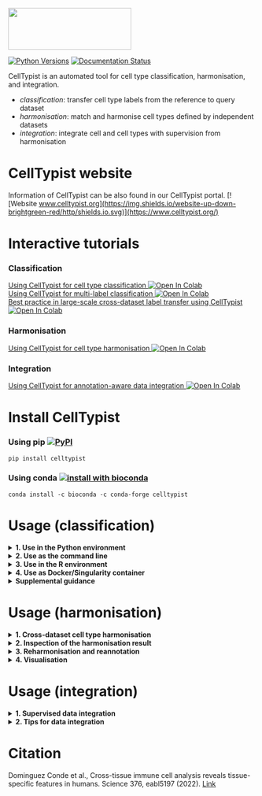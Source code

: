 <p align="left"><img src="https://github.com/Teichlab/celltypist/blob/main/docs/source/_static/img/logo_celltypist.png" width="250" height="85"></p>

[![Python Versions](https://img.shields.io/badge/python-3.6+-brightgreen.svg)](https://pypi.org/project/celltypist) [![Documentation Status](https://readthedocs.org/projects/celltypist/badge/?version=latest)](https://celltypist.readthedocs.io/en/latest/?badge=latest)

CellTypist is an automated tool for cell type classification, harmonisation, and integration.
- _classification_: transfer cell type labels from the reference to query dataset
- _harmonisation_: match and harmonise cell types defined by independent datasets
- _integration_: integrate cell and cell types with supervision from harmonisation

# CellTypist website
Information of CellTypist can be also found in our CellTypist portal. [![Website www.celltypist.org](https://img.shields.io/website-up-down-brightgreen-red/http/shields.io.svg)](https://www.celltypist.org/)

# Interactive tutorials
### Classification
[Using CellTypist for cell type classification ![Open In Colab](https://colab.research.google.com/assets/colab-badge.svg)](https://colab.research.google.com/github/Teichlab/celltypist/blob/main/docs/notebook/celltypist_tutorial.ipynb)  
[Using CellTypist for multi-label classification ![Open In Colab](https://colab.research.google.com/assets/colab-badge.svg)](https://colab.research.google.com/github/Teichlab/celltypist/blob/main/docs/notebook/celltypist_tutorial_ml.ipynb)  
[Best practice in large-scale cross-dataset label transfer using CellTypist ![Open In Colab](https://colab.research.google.com/assets/colab-badge.svg)](https://colab.research.google.com/github/Teichlab/celltypist/blob/main/docs/notebook/celltypist_tutorial_cv.ipynb)
### Harmonisation
[Using CellTypist for cell type harmonisation ![Open In Colab](https://colab.research.google.com/assets/colab-badge.svg)](https://colab.research.google.com/github/Teichlab/celltypist/blob/main/docs/notebook/celltypist_tutorial_harmonisation.ipynb)
### Integration
[Using CellTypist for annotation-aware data integration ![Open In Colab](https://colab.research.google.com/assets/colab-badge.svg)](https://colab.research.google.com/github/Teichlab/celltypist/blob/main/docs/notebook/celltypist_tutorial_integration.ipynb)

# Install CellTypist
### Using pip [![PyPI](https://img.shields.io/pypi/v/celltypist.svg?color=brightgreen&style=flat)](https://pypi.org/project/celltypist)
```console
pip install celltypist
```

### Using conda [![install with bioconda](https://img.shields.io/conda/vn/bioconda/celltypist.svg?color=brightgreen&style=flat)](https://anaconda.org/bioconda/celltypist)
```console
conda install -c bioconda -c conda-forge celltypist
```

# Usage (classification)

<details>
<summary><strong>1. Use in the Python environment</strong></summary>

+ <details>
  <summary><strong>1.1. Import the module</strong></summary>

  ```python
  import celltypist
  from celltypist import models
  ```
  </details>

+ <details>
  <summary><strong>1.2. Download available models</strong></summary>

  The models serve as the basis for cell type predictions. Information of available models can be also found [here](https://www.celltypist.org/models).
  ```python
  #Show all available models that can be downloaded and used.
  models.models_description()
  #Download a specific model, for example, `Immune_All_Low.pkl`.
  models.download_models(model = 'Immune_All_Low.pkl')
  #Download a list of models, for example, `Immune_All_Low.pkl` and `Immune_All_High.pkl`.
  models.download_models(model = ['Immune_All_Low.pkl', 'Immune_All_High.pkl'])
  #Update the models by re-downloading the latest versions if you think they may be outdated.
  models.download_models(model = ['Immune_All_Low.pkl', 'Immune_All_High.pkl'], force_update = True)
  #Show the local directory storing these models.
  models.models_path
  ```
  A simple way is to download all available models. Since each model is on average 1 megabyte (MB), we encourage the users to download all of them.
  ```python
  #Download all the available models.
  models.download_models()
  #Update all models by re-downloading the latest versions if you think they may be outdated.
  models.download_models(force_update = True)
  ```
  By default, a folder `.celltypist/` will be created in the user's home directory to store model files. A different path/folder can be specified by exporting the environment variable `CELLTYPIST_FOLDER` in your configuration file (e.g. in `~/.bash_profile`).
  ```bash
  #In the shell configuration file.
  export CELLTYPIST_FOLDER='/path/to/model/folder/'
  ```
  </details>

+ <details>
  <summary><strong>1.3. Overview of the models</strong></summary>

  All models are serialised in a binary format by [pickle](https://docs.python.org/3/library/pickle.html).
  ```python
  #Get an overview of the models that are downloaded in `1.2.`.
  #By default (`on_the_fly = False`), all possible models (even those that are not downloaded) are shown.
  models.models_description(on_the_fly = True)
  ```
  </details>

+ <details>
  <summary><strong>1.4. Inspect the model of interest</strong></summary>

  To take a look at a given model, load the model as an instance of the `Model` class as defined in CellTypist.
  ```python
  #Select the model from the above list. If the `model` argument is not provided, will default to `Immune_All_Low.pkl`.
  model = models.Model.load(model = 'Immune_All_Low.pkl')
  #The model summary information.
  model
  #Examine cell types contained in the model.
  model.cell_types
  #Examine genes/features contained in the model.
  model.features
  ```
  </details>

+ <details>
  <summary><strong>1.5. Celltyping based on the input of count table</strong></summary>

  CellTypist accepts the input data as a count table (cell-by-gene or gene-by-cell) in the format of `.txt`, `.csv`, `.tsv`, `.tab`, `.mtx` or `.mtx.gz`. A raw count matrix (reads or UMIs) is required. Non-expressed genes (if you are sure of their expression absence in your data) are suggested to be included in the input table as well, as they point to the negative transcriptomic signatures when compared with the model used.
  ```python
  #Get a demo test data. This is a UMI count csv file with cells as rows and gene symbols as columns.
  input_file = celltypist.samples.get_sample_csv()
  ```
  Assign the cell type labels from the model to the input test cells using the [celltypist.annotate](https://celltypist.readthedocs.io/en/latest/celltypist.annotate.html) function.
  ```python
  #Predict the identity of each input cell.
  predictions = celltypist.annotate(input_file, model = 'Immune_All_Low.pkl')
  #Alternatively, the model argument can be a previously loaded `Model` as in 1.4.
  predictions = celltypist.annotate(input_file, model = model)
  ```
  If your input file is in a gene-by-cell format (genes as rows and cells as columns), pass in the `transpose_input = True` argument. In addition, if the input is provided in the `.mtx` format, you will also need to specify the `gene_file` and `cell_file` arguments as the files containing names of genes and cells, respectively.
  ```python
  #In case your input file is a gene-by-cell table.
  predictions = celltypist.annotate(input_file, model = 'Immune_All_Low.pkl', transpose_input = True)
  #In case your input file is a gene-by-cell mtx file.
  predictions = celltypist.annotate(input_file, model = 'Immune_All_Low.pkl', transpose_input = True, gene_file = '/path/to/gene/file.txt', cell_file = '/path/to/cell/file.txt')
  ```
  Again, if the `model` argument is not specified, CellTypist will by default use the `Immune_All_Low.pkl` model.  
  
  The `annotate` function will return an instance of the `AnnotationResult` class as defined in CellTypist.
  ```python
  #Summary information for the prediction result.
  predictions
  #Examine the predicted cell type labels.
  predictions.predicted_labels
  #Examine the matrix representing the decision score of each cell belonging to a given cell type.
  predictions.decision_matrix
  #Examine the matrix representing the probability each cell belongs to a given cell type (transformed from decision matrix by the sigmoid function).
  predictions.probability_matrix
  ```
  By default, with the `annotate` function, each query cell is predicted into the cell type with the largest score/probability among all possible cell types (`mode = 'best match'`). This mode is straightforward and can be used to differentiate between highly homogeneous cell types.  
  
  However, in some scenarios where a query cell cannot be assigned to any cell type in the reference model (i.e., a novel cell type) or can be assigned to multiple cell types (i.e., multi-label classification), a mode of probability match can be turned on (`mode = 'prob match'`) with a probability cutoff (default to 0.5, `p_thres = 0.5`) to decide the cell types (none, 1, or multiple) assigned for a given cell.
  ```python
  #Query cell will get the label of 'Unassigned' if it fails to pass the probability cutoff in each cell type.
  #Query cell will get multiple label outputs (concatenated by '|') if more than one cell type passes the probability cutoff.
  predictions = celltypist.annotate(input_file, model = 'Immune_All_Low.pkl', mode = 'prob match', p_thres = 0.5)
  ```
  The three tables in the `AnnotationResult` (`.predicted_labels`, `.decision_matrix` and `.probability_matrix`) can be written out to local files (tables) by the function [to_table](https://celltypist.readthedocs.io/en/latest/celltypist.classifier.AnnotationResult.html#celltypist.classifier.AnnotationResult.to_table), specifying the target `folder` for storage and the `prefix` common to each table.
  ```python
  #Export the three results to csv tables.
  predictions.to_table(folder = '/path/to/a/folder', prefix = '')
  #Alternatively, export the three results to a single Excel table (.xlsx).
  predictions.to_table(folder = '/path/to/a/folder', prefix = '', xlsx = True)
  ```
  The resulting `AnnotationResult` can be also transformed to an [AnnData](https://anndata.readthedocs.io/en/latest/) which stores the expression matrix in the log1p normalised format (to 10,000 counts per cell) by the function [to_adata](https://celltypist.readthedocs.io/en/latest/celltypist.classifier.AnnotationResult.html#celltypist.classifier.AnnotationResult.to_adata). The predicted cell type labels can be inserted to this `AnnData` as well by specifying `insert_labels = True` (which is the default behavior of `to_adata`).  
  
  Confidence scores of query cells can be inserted by specifying `insert_conf = True` (which is also the default behavior of `to_adata`). The scores correspond to the probabilities of cell predictions based on either `predictions.predicted_labels.predicted_labels` or `predictions.predicted_labels.majority_voting` (see `1.7.`), which can be specified by `insert_conf_by` (default to the former, `predicted_labels`).
  ```python
  #Get an `AnnData` with predicted labels and confidence scores embedded into the observation metadata columns.
  adata = predictions.to_adata(insert_labels = True, insert_conf = True)
  #Inspect these columns (`predicted_labels` and `conf_score`).
  adata.obs
  ```
  In addition, you can insert the decision matrix into the `AnnData` by passing in `insert_decision = True`, which represents the decision scores of each cell type distributed across the input cells. Alternatively, setting `insert_prob = True` will insert the probability matrix into the `AnnData`. The latter is the recommended way as probabilities are more interpretable (though sometimes not all query datasets converge to a meaningful range of probability values).  
    
  After the insertion, multiple columns will show up in the cell metadata of `AnnData`, with each column's name as a cell type name. Of note, all these columns (including the `predicted_labels` and `conf_score`) can be prefixed with a specific string by setting `prefix` in `to_adata`.
  ```python
  #Get an `AnnData` with predicted labels, confidence scores, and decision matrix.
  adata = predictions.to_adata(insert_labels = True, insert_conf = True, insert_decision = True)
  #Get an `AnnData` with predicted labels, confidence scores, and probability matrix (recommended).
  adata = predictions.to_adata(insert_labels = True, insert_conf = True, insert_prob = True)
  ```
  You can now manipulate this object with any functions or modules applicable to `AnnData`. Actually, CellTypist provides a quick function [to_plots](https://celltypist.readthedocs.io/en/latest/celltypist.classifier.AnnotationResult.html#celltypist.classifier.AnnotationResult.to_plots) to visualise your `AnnotationResult` and store the figures without the need of explicitly transforming it into an `AnnData`.
  ```python
  #Visualise the predicted cell types overlaid onto the UMAP.
  predictions.to_plots(folder = '/path/to/a/folder', prefix = '')
  ```
  A different prefix for the output figures can be specified with the `prefix` tag, and UMAP coordinates will be generated for the input dataset using a canonical [Scanpy](https://scanpy.readthedocs.io/en/stable/) pipeline. The labels in the figure may be crowded if too many cell types are predicted (can be alleviated by a majority voting process, see `1.7.`).  
    
  If you also would like to inspect the decision score and probability distributions for each cell type involved in the model, pass in the `plot_probability = True` argument. This may take a bit longer time as one figure will be generated for each of the cell types from the model.
  ```python
  #Visualise the decision scores and probabilities of each cell type overlaid onto the UMAP as well.
  predictions.to_plots(folder = '/path/to/a/folder', prefix = '', plot_probability = True)
  ```
  Multiple figures will be generated, including the predicted cell type labels overlaid onto the UMAP space, plus the decision score and probability distributions of each cell type on the UMAP.
  </details>

+ <details>
  <summary><strong>1.6. Celltyping based on AnnData</strong></summary>

  CellTypist also accepts the input data as an [AnnData](https://anndata.readthedocs.io/en/latest/) generated from for example [Scanpy](https://scanpy.readthedocs.io/en/stable/).  
    
  Since the expression of each gene will be centred and scaled by matching with the mean and standard deviation of that gene in the provided model, CellTypist requires a logarithmised and normalised expression matrix stored in the `AnnData` (log1p normalised expression to 10,000 counts per cell). CellTypist will try the `.X` attribute first, and if it does not suffice, try the `.raw.X` attribute. If none of them fit into the desired data type or the expression matrix is not properly normalised, an error will be raised.  
    
  Within the `AnnData`, please provide all genes to ensure maximal overlap with genes in the model. If you normalise and logarithmise the gene expression matrix using all genes while later only keep a subset of genes in the `AnnData`, the prediction result may not be optimal.
  ```python
  #Provide the input as an `AnnData`.
  predictions = celltypist.annotate('/path/to/input.h5ad', model = 'Immune_All_Low.pkl')
  #Alternatively, the input can be specified as an `AnnData` already loaded in memory.
  predictions = celltypist.annotate(a_loaded_adata, model = 'Immune_All_Low.pkl')
  ```
  All the parameters and downstream operations are the same as in `1.5.`, except that 1) the transformed `AnnData` from `to_adata` stores all the expression matrix and other information as is in the original object. 2) when generating the visualisation figures, existing UMAP coordinates will be used. If no UMAP coordinates are found, CellTypist will fall back on the neighborhood graph to yield new 2D UMAP projections. If none is available, a canonical Scanpy pipeline will be performed to generate the UMAP coordinates as in `1.5.`.  
    
  Of note, when the input is an `AnnData`, compared to the visualisations in `1.5.`, a more useful way for visualising the prediction result is to use the function `celltypist.dotplot`, which quantitatively compares the CellTypist prediction result with the cell types (or clusters) pre-defined and stashed in the `AnnData` by the user. Specifically, a dot plot will be generated, demonstrating the match between CellTypist predictions and manual annotations (or clusters). For each cell type or cluster (each column within the dot plot), this plot shows how it can be 'decomposed' into different cell types predicted by CellTypist.
  ```python
  #Examine the correspondence between CellTypist predictions (`use_as_prediction`) and manual annotations (`use_as_reference`).
  #Here, `predicted_labels` from `predictions.predicted_labels` is used as the prediction result from CellTypist.
  #`use_as_prediction` can be also set as `majority_voting` (see `1.7.`).
  celltypist.dotplot(predictions, use_as_reference = 'column_key_of_manual_annotation', use_as_prediction = 'predicted_labels')
  ```
  Check [celltypist.dotplot](https://celltypist.readthedocs.io/en/latest/celltypist.dotplot.html) for other parameters controlling visualisation details of this plot.
  </details>

+ <details>
  <summary><strong>1.7. Use a majority voting classifier combined with celltyping</strong></summary>

  By default, CellTypist will only do the prediction jobs to infer the identities of input cells, which renders the prediction of each cell independent. To combine the cell type predictions with the cell-cell transcriptomic relationships, CellTypist offers a majority voting approach based on the idea that similar cell subtypes are more likely to form a (sub)cluster regardless of their individual prediction outcomes.
  To turn on the majority voting classifier in addition to the CellTypist predictions, pass in `majority_voting = True` to the `annotate` function.
  ```python
  #Turn on the majority voting classifier as well.
  predictions = celltypist.annotate(input_file, model = 'Immune_All_Low.pkl', majority_voting = True)
  ```
  During the majority voting, to define cell-cell relations, CellTypist will use a heuristic over-clustering approach according to the size of the input data with the aid of a Leiden clustering pipeline. Users can also provide their own over-clustering result to the `over_clustering` argument. This argument can be specified in several ways:
   1) an input plain file with the over-clustering result of one cell per line.
   2) a string key specifying an existing cell metadata column in the `AnnData` (pre-created by the user).
   3) a list-like object (such as a numpy 1D array) indicating the over-clustering result of all cells.
   4) if none of the above is provided, will use a heuristic over-clustering approach, noted above.
  ```python
  #Add your own over-clustering result.
  predictions = celltypist.annotate(input_file, model = 'Immune_All_Low.pkl', majority_voting = True, over_clustering = '/path/to/over_clustering/file')
  ```
  There is also a `min_prop` parameter (defaults to 0) which controls the minimum proportion of cells from the dominant cell type required to name a given subcluster by this cell type. Subcluster that fails to pass this proportion threshold will be assigned `Heterogeneous`.  
    
  Similarly, an instance of the `AnnotationResult` class will be returned.
  ```python
  #Examine the predicted cell type labels.
  predictions.predicted_labels
  #Examine specifically the majority-voting results.
  predictions.predicted_labels.majority_voting
  #Examine the matrix representing the decision score of each cell belonging to a given cell type.
  predictions.decision_matrix
  #Examine the matrix representing the probability each cell belongs to a given cell type (transformed from decision matrix by the sigmoid function).
  predictions.probability_matrix
  ```
  Compared to the results without majority-voting functionality as in `1.5.` and `1.6.`, the `.predicted_labels` attribute now has two extra columns (`over_clustering` and `majority_voting`) in addition to the column `predicted_labels`.  
    
  Other parameters and downstream operations are the same as in `1.5.` and `1.6.`. Note that due to the majority-voting results added, the exported tables (by `to_table`), the transformed `AnnData` (by `to_adata`), and the visualisation figures (by `to_plots`) will all have additional outputs or information indicating the majority-voting outcomes. For example, when using the function `celltypist.dotplot`, you can set `use_as_prediction = 'majority_voting'` to visualise the match between majority-voting results with manual annotations. The other example is that when using `to_adata`, you can specify `insert_conf_by = 'majority_voting'` to have the confidence scores corresponding to the majority-voting result instead of raw predictions (`insert_conf_by = 'predicted_labels'` which is the default).
  ```python
  #Examine the correspondence between CellTypist predictions (`use_as_prediction`) and manual annotations (`use_as_reference`).
  celltypist.dotplot(predictions, use_as_reference = 'column_key_of_manual_annotation', use_as_prediction = 'majority_voting')
  ```
  </details>
</details>

<details>
<summary><strong>2. Use as the command line</strong></summary>

+ <details>
  <summary><strong>2.1. Check the command line options</strong></summary>

  ```bash
  celltypist --help
  ```
  </details>

+ <details>
  <summary><strong>2.2. Download all available models</strong></summary>

  ```bash
  celltypist --update-models
  ```
  This will download the latest models from the remote server.
  </details>

+ <details>
  <summary><strong>2.3. Overview of the models</strong></summary>

  ```bash
  celltypist --show-models
  ```
  </details>

+ <details>
  <summary><strong>2.4. Celltyping based on the input of count table</strong></summary>

  See `1.5.` for the format of the desired count matrix.
  ```bash
  celltypist --indata /path/to/input/file --model Immune_All_Low.pkl --outdir /path/to/outdir
  ```
  You can add a different model to be used in the `--model` option. If the `--model` is not provided, CellTypist will by default use the `Immune_All_Low.pkl` model. The output directory will be set to the current working directory if `--outdir` is not specified.  
    
  If your input file is in a gene-by-cell format (genes as rows and cells as columns), add the `--transpose-input` option.
  ```bash
  celltypist --indata /path/to/input/file --model Immune_All_Low.pkl --outdir /path/to/outdir --transpose-input
  ```
  If the input is provided in the `.mtx` format, you will also need to specify the `--gene-file` and `--cell-file` options as the files containing names of genes and cells, respectively.  
    
  The default mode (`--mode best_match`) for prediction is to choose the cell type with the largest score/probability as the final prediction; setting `--mode prob_match` combined with a probability threshold (default to 0.5, `--p-thres 0.5`) will enable a multi-label classification, which assigns 0 (i.e., unassigned), 1, or >=2 cell type labels to each query cell.  
    
  Other options that control the output files of CellTypist include `--prefix` which adds a custom prefix and `--xlsx` which merges the output files into one xlsx table. Check `celltypist --help` for more details.
  </details>

+ <details>
  <summary><strong>2.5. Celltyping based on AnnData</strong></summary>

  See `1.6.` for the requirement of the expression matrix in the AnnData object (`.h5ad`).
  ```bash
  celltypist --indata /path/to/input/adata --model Immune_All_Low.pkl --outdir /path/to/outdir
  ```
  Other command line options are the same as in `2.4.`.
  </details>

+ <details>
  <summary><strong>2.6. Use a majority voting classifier combined with celltyping</strong></summary>

  See `1.7.` for how the majority voting classifier works.
  ```bash
  celltypist --indata /path/to/input/file --model Immune_All_Low.pkl --outdir /path/to/outdir --majority-voting
  ```
  During the majority voting, to define cell-cell relations, CellTypist will use a heuristic over-clustering approach according to the size of the input data with the aid of a Leiden clustering pipeline. Users can also provide their own over-clustering result to the `--over-clustering` option. This option can be specified in several ways:
     1) an input plain file with the over-clustering result of one cell per line.
     2) a string key specifying an existing cell metadata column in the `AnnData` (pre-created by the user).
     3) if none of the above is provided, will use a heuristic over-clustering approach, noted above.
  ```bash
  celltypist --indata /path/to/input/file --model Immune_All_Low.pkl --outdir /path/to/outdir --majority-voting --over-clustering /path/to/over_clustering/file
  ```
  There is also a `--min-prop` option (defaults to 0) which controls the minimum proportion of cells from the dominant cell type required to name a given subcluster by this cell type. Subcluster that fails to pass this proportion threshold will be assigned `Heterogeneous`.  
    
  Other command line options are the same as in `2.4.`.
  </details>

+ <details>
  <summary><strong>2.7. Generate visualisation figures for the results</strong></summary>

  In addition to the tables output by CellTypist, you have the option to generate multiple figures to get an overview of your prediction results. See `1.5.`, `1.6.` and `1.7.` for what these figures represent.
  ```bash
  #Plot the results after the celltyping process.
  celltypist --indata /path/to/input/file --model Immune_All_Low.pkl --outdir /path/to/outdir --plot-results
  #Plot the results after the celltyping and majority-voting processes.
  celltypist --indata /path/to/input/file --model Immune_All_Low.pkl --outdir /path/to/outdir --majority-voting --plot-results
  ```
  </details>
</details>

<details>
<summary><strong>3. Use in the R environment</strong></summary>

Currently, there is no plan for R compatibility. Try to convert R objects into AnnData for use in CellTypist.
</details>

<details>
<summary><strong>4. Use as Docker/Singularity container</strong></summary>

  ### Docker

  A docker image is available from the Quay.io Container Registry as [`quay.io/teichlab/celltypist:latest`](https://quay.io/repository/teichlab/celltypist?tab=tags).
  
  **Simple usage:**
  ```bash
  docker run --rm -it \
    -v /path/to/data:/data \
    quay.io/teichlab/celltypist:latest \
    celltypist --indata /data/file --model Immune_All_Low.pkl --outdir /data/output
  ```
  **Usage with custom models:**
  ```bash
  docker run --rm -it \
    -v /path/to/data:/data \
    -v /path/to/models:/opt/celltypist/data/models \
    quay.io/teichlab/celltypist:latest \
    celltypist --indata /data/file --model My_Custom_Model.pkl --outdir /data/output
  ```
  
  ### Singularity
  
  Use the `singularity pull` command to download the container from the given container registry:
  ```bash
  singularity pull celltypist-latest.sif docker://quay.io/teichlab/celltypist:latest
  ```
  Then run the downloaded image as a container.
  
  **Simple usage:**
  ```bash
  singularity run \
    -B /path/to/data:/data \
    celltypist-latest.sif \
    celltypist --indata /data/file --model Immune_All_Low.pkl --outdir /data/output
  ```
  **Usage with custom models:**
  ```bash
  singularity run \
    -B /path/to/data:/data \
    -B /path/to/models:/opt/celltypist/data/models \
    celltypist-latest.sif \
    celltypist --indata /data/file --model My_Custom_Model.pkl --outdir /data/output
  ```
  
</details>

<details>
<summary><strong>Supplemental guidance</strong></summary>

+ <details>
  <summary><strong>Generate a custom model</strong></summary>
  
  As well as the models provided by CellTypist (see `1.2.`), you can generate your own model from which the cell type labels can be transferred to another scRNA-seq dataset. This will be most useful when a large and comprehensive reference atlas is trained for future use, or when the similarity between two scRNA-seq datasets is under examination.  
    
  ### Inputs for data training
  The inputs for CellTypist training comprise the gene expression data, the cell annotation details (i.e., cell type labels), and in some scenarios the genes used. To facilitate the training process, the `train` function (see below) has been designed to accommodate different kinds of input formats:
     1) The gene expression data can be provided as a path to the expression table (such as `.csv` and `.mtx`), or a path to the `AnnData` (`.h5ad`), with the former containing raw counts (in order to reduce the file size) while the latter containing log1p normalised expression (to 10,000 counts per cell) stored in `.X` or `.raw.X`. In addition to specifying the paths, you can provide any array-like objects (e.g., `csr_matrix`) or `AnnData` which are already loaded in memory (both should be in the log1p format). A cell-by-gene format (cells as rows and genes as columns) is required.
     2) The cell type labels can be supplied as a path to the file containing cell type label per line corresponding to the cells in gene expression data. Any list-like objects (such as a `tuple` or `series`) are also acceptable. If the gene expression data is input as an `AnnData`, you can also provide a column name from its cell metadata (`.obs`) which represents information of cell type labels.
     3) The genes will be automatically extracted if the gene expression data is provided as a table file, an `AnnData` or a `DataFrame`. Otherwise, you need to specify a path to the file containing one gene per line corresponding to the genes in the gene expression data. Any list-like objects (such as a `tuple` or `series`) are also acceptable.
  
  ### One-pass data training
  Derive a new model by training the data using the [celltypist.train](https://celltypist.readthedocs.io/en/latest/celltypist.train.html) function:
  ```python
  #Training a CellTypist model.
  new_model = celltypist.train(expression_input, labels = label_input, genes = gene_input)
  ```
  If the input is a table file, an `AnnData` or a `DataFrame`, genes will be automatically extracted and the `genes` tag can thus be omitted from the above code. If your input is in a gene-by-cell format (genes as rows and cells as columns), remember to pass in the `transpose_input = True` argument.  
    
  Before the training is conducted, the gene expression format will be checked to make sure the input data is supplied as required. For example, the expression matrix should be in log1p normalised expression (to 10,000 counts per cell) if the input is an `AnnData`. This means when you subset the input with given genes (e.g., by highly variable genes), an error may be raised as CellTypist cannot judge the input as properly normalised with only a subset of genes. In such a case, pass in `check_expression = False` to skip the expression format check.
  ```python
  #Training a CellTypist model with only subset of genes (e.g., highly variable genes).
  #Restricting the input to a subset of genes can accelerate the training process.
  #Use `AnnData` here as an example.
  new_model = celltypist.train(some_adata[:, some_adata.var.highly_variable], labels = label_input, check_expression = False)
  ```
  By default, data is trained using a traditional logistic regression classifier. This classifier is well suited to datasets of small or intermediate sizes (as an empirical estimate, <= 100k cells), and usually leads to an unbiased probability range with less parameter tuning. Among the training parameters, three important ones are `solver` which (if not specified by the user) is selected based on the size of the input data by CellTypist, `C` which sets the inverse of L2 regularisation strength, and `max_iter` which controls the maximum number of iterations before reaching the minimum of the cost function. Other (hyper)parameters from [LogisticRegression](https://scikit-learn.org/stable/modules/generated/sklearn.linear_model.LogisticRegression.html) are also applicable in the `train` function.  
    
  When the dimensions of the input data are large, training may take longer time even with CPU parallelisation (achieved by the `n_jobs` argument). To reduce the training time as well as to add some randomness to the classifier's solution, a stochastic gradient descent (SGD) logistic regression classifier can be enabled by `use_SGD = True`.
  ```python
  #Training a CellTypist model with SGD learning.
  new_model = celltypist.train(expression_input, labels = label_input, genes = gene_input, use_SGD = True)
  ```
  A logistic regression classifier with SGD learning reduces the training burden dramatically and has a comparable performance versus a traditional logistic regression classifier. A minor caveat is that more careful model parameter tuning may be needed if you want to utilise the probability values from the model for scoring cell types in the prediction step (the selection of the most likely cell type for each query cell is not influenced however). Among the training parameters, two important ones are `alpha` which sets the L2 regularisation strength and `max_iter` which controls the maximum number of iterations. Other (hyper)parameters from [SGDClassifier](https://scikit-learn.org/stable/modules/generated/sklearn.linear_model.SGDClassifier.html) are also applicable in the `train` function.  
    
  When the training data contains a huge number of cells (for example >500k cells) or more randomness in selecting cells for training is needed, you may consider using the mini-batch version of the SGD logistic regression classifier by specifying `use_SGD = True` and `mini_batch = True`. As a result, in each epoch (default to 10 epochs, `epochs = 10`), cells are binned into equal-sized (the size is default to 1000, `batch_size = 1000`) random batches, and are trained in a batch-by-batch manner (default to 100 batches, `batch_number = 100`).
  ```python
  #Get a CellTypist model with SGD mini-batch training.
  new_model = celltypist.train(expression_input, labels = label_input, genes = gene_input, use_SGD = True, mini_batch = True)
  ```
  By selecting part of cells for training (default to 1,000,000 cells with possible duplications, `epochs` x `batch_size` x `batch_number`), training time can be again reduced and the performance of the derived model is shown to persist as compared to the above two methods. Since some rare cell types may be undersampled during this procedure, you can pass in the `balance_cell_type = True` argument to sample rare cell types with a higher probability, ensuring close-to-even cell type distributions in mini-batches (subject to the maximum number of cells that can be provided by a given cell type).
    
  There are also some free texts that can be inserted (e.g., `date`) to describe the model. Check out the [celltypist.train](https://celltypist.readthedocs.io/en/latest/celltypist.train.html) for more information.  
    
  The resulting model is an instance of the `Model` class as in `1.4.`, and can be manipulated as with other CellTypist models.  
    
  Save this model locally:
  ```python
  #Write out the model.
  new_model.write('/path/to/local/folder/some_model_name.pkl')
  ```
  A suggested location for stashing the model is the `models.models_path` (see `1.2.`). Through this, all models (including the models provided by CellTypist) will be in the same folder, and can be accessed in the same manner as in `1.4.`.
  ```python
  #Write out the model in the `models.models_path` folder.
  new_model.write(f'{models.models_path}/some_model_name.pkl')
  ```
  To leverage this model, first load it by `models.Model.load`.
  ```python
  new_model = models.Model.load('/path/to/local/folder/some_model_name.pkl')
  ```
  This model can be used as with the built-in CellTypist models, for example, it can be specified as the `model` argument in `annotate`.
  ```python
  #Predict the identity of each input cell with the new model.
  predictions = celltypist.annotate(input_file, model = new_model)
  #Alternatively, just specify the model path (recommended as this ensures the model is intact every time it is loaded).
  predictions = celltypist.annotate(input_file, model = '/path/to/local/folder/some_model_name.pkl')
  #If the model is stored in `models.models_path`, only the model name is needed.
  predictions = celltypist.annotate(input_file, model = 'some_model_name.pkl')
  ```
  Downstream operations are the same as in `1.4.`, `1.5.`, `1.6.`, and `1.7.`.
  
  ### Two-pass data training incorporating feature selection
  Some scRNA-seq datasets may involve the noise mostly from genes not helpful or even detrimental to the characterisation of cell types. To mitigate this, `celltypist.train` has the option (`feature_selection = True`) to do a fast feature selection based on the feature importance (here, the absolute regression coefficients) using SGD learning. In short, top important genes (default: `top_genes = 300`) are selected from each cell type, and are further combined across cell types as the final feature set. The classifier is then re-run using the corresponding subset of the input data.
  ```python
  #Two-pass data training with traditional logistic regression after SGD-based feature selection.
  new_model = celltypist.train(expression_input, labels = label_input, genes = gene_input, feature_selection = True)
  #Two-pass data training with SGD learning after feature selection.
  new_model = celltypist.train(expression_input, labels = label_input, genes = gene_input, use_SGD = True, feature_selection = True)
  #Two-pass data training with SGD mini-batch training after feature selection.
  new_model = celltypist.train(expression_input, labels = label_input, genes = gene_input, use_SGD = True, mini_batch = True, feature_selection = True)
  ```
  If you prefer other feature selection approaches and obtain a set of genes which are designated as important features, you can subset your input data and train the CellTypist model accordingly. As noted in the previous section, remember to pass in the `check_expression = False` argument.
  ```python
  new_model = celltypist.train(expression_input_subset, labels = label_input, genes = gene_input, check_expression = False)
  ```
  The downstream workflow is the same as that from one-pass data training.

  ### General parameters relating to runtime and RAM usage
  `max_iter`: when `celltypist.train` does not converge for a long time, setting `max_iter` to a lower number can reduce runtime at a possible cost of a suboptimal model.  
    
  `with_mean`: when the training data is a sparse matrix, setting `with_mean = False` will preserve sparsity by skipping the step of subtraction by the mean during scaling, and thus lower the RAM usage at the cost of a suboptimal model.  
    
  `n_jobs`: Number of CPUs used. This argument is not applicable to mini-batch training.
  </details>

+ <details>
  <summary><strong>Cross-species model conversion</strong></summary>

  It is always recommended to predict a query dataset using the reference model from the same species. In cases where a cross-species label projection is needed, you can convert the model of interest to its "orthologous" form of another species. This is achieved by aligning orthologous genes between species.  
    
  Load a human immune model.
  ```python
  model = models.Model.load('Immune_All_Low.pkl')
  ```
  This model can be converted to a mouse equivalent through the [convert](https://celltypist.readthedocs.io/en/latest/celltypist.models.Model.html#celltypist.models.Model.convert) method. By default, a human-mouse conversion (or the opposite) will be conducted by automatically detecting the species of the model (e.g., human) and transforming it to the other species (e.g., mouse).
  ```python
  #Note `model` is modified in-place.
  model.convert()
  ```
  By default (`unique_only = True`), only 1:1 orthologs between the two species are kept and all other genes are discarded in the model. You can also keep those genes (including both 1:N and N:1 orthologs) by specifying `unique_only = False`. By doing so, you need to specify how these 1:N orthologs will be handled: for each gene, averaging the classifier weights (`collapse = 'average'`, which is the default when `unique_only = False`) or randomly choosing one gene's weight as the representative (`collapse = 'random'`) from all its orthologs.
  ```python
  #For illustration purpose. Convert the model by utilising 1:N orthologs and their average weights.
  #model.convert(unique_only = False, collapse = 'average')
  ```
  As mentioned above, the default mode is a human-to-mouse (or mouse-to-human) conversion using the built-in gene mapping [file](https://github.com/Teichlab/celltypist/blob/main/celltypist/data/samples/Ensembl105_Human2Mouse_Genes.csv) (Ensembl105 version). For conversion to other species, you can provide a different file (`map_file`), with one column being the species of the model and the other column being the species you want to convert to. Check out `models.Model.convert` for more information.  
    
  Lastly, write out the converted model locally.
  ```python
  model.write('/path/to/local/folder/some_model_name.pkl')
  ```
  This model can be used as with other CellTypist models.
  </details>
</details>

# Usage (harmonisation)

<details>
<summary><strong>1. Cross-dataset cell type harmonisation</strong></summary>

+ <details>
  <summary><strong>1.1. Cell type harmonisation</strong></summary>

  The input [AnnData](https://anndata.readthedocs.io/en/latest/) needs two columns in `.obs` representing dataset origin and cell annotation respectively. The aim is to harmonise cell types across datasets using [celltypist.harmonize](https://celltypist.readthedocs.io/en/latest/celltypist.harmonize.html).  
    
  Internally, transcriptional distances between cells and cell types (denoted here as the cell centroid) will first be calculated. Since cell type is usually defined at the cluster level and no cluster is 100% pure, you can set `filter_cells = True` (default to `False`) to filter out cells whose gene expression profiles do not correlate most with the cell type they belong to. This will speed up the run as only a subset of cells are used, but will render these filtered cells unannotated (see `2.2.`). Distances are calculated at either gene or low-dimensional space. The latter is preferred to denoise the data by providing a latent representation via the argument `use_rep` (default to PCA coordinates).
  ```python
  #`use_rep` can be omitted here as it defaults to 'X_pca'.
  alignment = celltypist.harmonize(adata, dataset = 'dataset_column', cell_type = 'celltype_column', use_rep = 'X_pca')
  ```
  If `X_pca` is not detected in `.obsm` and no other latent representations are provided via `use_rep`, gene expression matrix in `.X` will be used to calculate the distances. In such case, subsetting the AnnData to informative genes (e.g. highly variable genes) is suggested and `.X` should be log-normalised (to a constant total count per cell).
  </details>

+ <details>
  <summary><strong>1.2. Cell type harmonisation with PCT</strong></summary>

  Inferring cell type relationships based on directly calculated distances will suffice in most cases due to a normalisation procedure applied to the derived distances. If a very strong batch effect exists across datasets, you can turn on `use_pct = True` (default to `False`) to predict instead of calculate these distances. Through this parameter, a predictive clustering tree (PCT) is built for each dataset, and distances between cells in query datasets and cell types in the reference dataset are predicted, often resulting in unbiased distance measures.
  ```python
  #Use PCT to predict transcriptional cell-cell distances across datasets.
  alignment = celltypist.harmonize(adata, dataset = 'dataset_column', cell_type = 'celltype_column', use_rep = 'X_pca', use_pct = True)
  ```
  Due to the nonparametric nature of PCT, the format of the expression `.X` in the AnnData is flexible (normalised, log-normalised, z-scaled, etc.), but subsetting the AnnData to highly variable genes is always suggested. To avoid overfitting, each PCT is pruned at nodes where no further splits are needed based on F-test, which is turned on by default (`F_test_prune = True`). You can increase the p-value cutoff (default to 0.05, `p_thres = 0.05`) to prune fewer nodes for improved accuracy at the cost of reduced generalisability.
  </details>

+ <details>
  <summary><strong>1.3. Specify the dataset order</strong></summary>

  In CellTypist, datasets are iteratively incorporated and harmonised. The order of datasets can be specified by providing a list of dataset names to the argument `dataset_order`. Otherwise, the order will be determined by CellTypist through iteratively adding a dataset that is most similar (i.e., more shared cell types) to the datasets already incorporated. This behaviour can be disabled by setting `reorder_dataset = False` (default to `True`) and an alphabetical order of datasets will be used.
  ```python
  #Specify the order of datasets to be harmonised.
  alignment = celltypist.harmonize(adata, dataset = 'dataset_column', cell_type = 'celltype_column', use_rep = 'X_pca', dataset_order = a_list_of_datasets)
  ```
  </details>

+ <details>
  <summary><strong>1.4. Categories of harmonised cell types</strong></summary>

  Four kinds of harmonisations are anchored with [celltypist.harmonize](https://celltypist.readthedocs.io/en/latest/celltypist.harmonize.html):
     1) Novel cell types as determined by `maximum_novel_percent` (default to `0.05`). In each harmonisation iteration, a cell type (or meta-cell-type) whose maximal alignment fraction is < `maximum_novel_percent` with any cell types in any other datasets is designated as a novel cell type (`NONE`).
     2) One-to-one aligned cell types as determined by `minimum_unique_percents` and `minimum_divide_percents`. If the alignments (in both directions) between two cell types from two respective datasets are greater than `minimum_unique_percents`, plus that these alignments are not one-to-many (see the third point below), this will be an 1:1 (`=`) match. Dynamic thresholds of `minimum_unique_percents` (default to 0.4, 0.5, 0.6, 0.7, 0.8) and `minimum_divide_percents` (default to 0.1, 0.15, 0.2) are exhaustively tested until the least number of alignments is found between datasets.
     3) One-to-many (or many-to-one) aligned cell types as determined by `minimum_unique_percents` and `minimum_divide_percents`. If one cell type has more than two cell types aligned in the other dataset with a match proportion greater than `minimum_divide_percents`, and these matched cell types have a back-match proportion greater than `minimum_unique_percents`, this will be an 1:N (`∋`) or N:1 (`∈`) match. Dynamic thresholds of `minimum_unique_percents` (default to 0.4, 0.5, 0.6, 0.7, 0.8) and `minimum_divide_percents` (default to 0.1, 0.15, 0.2) are exhaustively tested until the least number of alignments is found between datasets.
     4) Unharmonised cell types. If after the above categorisation, a cell type remains unharmonised, then this cell type will be an unharmonised cell type (`UNRESOLVED`).  
    
  The resulting `alignment` is an instance of the class `DistanceAlignment` as defined by CellTypist, and can be written out as follows.
  ```python
  #Save the harmonisation output.
  alignment.write('/path/to/local/folder/some_name.pkl')
  ```
  </details>
</details>

<details>
<summary><strong>2. Inspection of the harmonisation result</strong></summary>

+ <details>
  <summary><strong>2.1. Harmonisation table</strong></summary>

  The previously saved harmonisation object can be loaded using `celltypist.DistanceAlignment.load`.
  ```python
  alignment = celltypist.DistanceAlignment.load('/path/to/local/folder/some_name.pkl')
  ```
  In `alignment`, the harmonisation table, which summarizes cell types across datasets into semantically connected ones, is stored as the attribute `.relation` (`alignment.relation`). One illustrative example is:
  <div align="center">

  |D1   |relation|D2   |relation|D3        |
  |:---:|:---:   |:---:|:---:   |:---:     |
  |A    |=       |B    |=       |C         |
  |D    |=       |NONE |=       |UNRESOLVED|
  |E    |∈       |G    |=       |H         |
  |F    |∈       |G    |=       |I         |
  |J    |∋       |K    |∈       |M         |
  |J    |∋       |L    |∈       |M         |
  </div>

  The table columns are the dataset1 name, relation, dataset2 name, ..., all the way to the name of the last dataset. Accordingly, each row of the table is a list of cell types connected by predefined symbols of `=`, `∈`, and `∋`. In addition to cell type names, there are two extra definitions of `NONE` and `UNRESOLVED` in the table, representing two levels of novelties (see `1.4.`).  
    
  The table should be interpreted from left to right. For example, for the first row `A = B = C`, although it may look like an 1:1 match between A and B plus an 1:1 match between B and C, a correct interpretation should be an 1:1 match between A and B, resulting in a meta cell type of `A = B`. This meta cell type, as a whole, has an 1:1 match with C, further leading to `A = B = C`. Similarly, for the second row `D = NONE = UNRESOLVED`, instead of a novel cell type D in dataset1, this cell type should be read as a dataset1-specific cell type not existing in dataset2 (`D = NONE`), which as a whole is unharmonised when aligning with dataset3 (`D = NONE = UNRESOLVED`).  
    
  </details>

+ <details>
  <summary><strong>2.2. Cell reannotation</strong></summary>
  </details>

+ <details>
  <summary><strong>2.3. Distance and membership</strong></summary>
  </details>
</details>

<details>
<summary><strong>3. Reharmonisation and reannotation</strong></summary>
</details>

<details>
<summary><strong>4. Visualisation</strong></summary>
</details>

# Usage (integration)

<details>
<summary><strong>1. Supervised data integration</strong></summary>
</details>

<details>
<summary><strong>2. Tips for data integration</strong></summary>
</details>

# Citation
Dominguez Conde et al., Cross-tissue immune cell analysis reveals tissue-specific features in humans. Science 376, eabl5197 (2022). [Link](https://doi.org/10.1126/science.abl5197)
